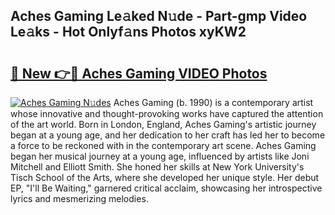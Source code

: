## Aches Gaming Le𝚊ked N𝚞de - Part-gmp Video Le𝚊ks - Hot Onlyf𝚊ns Photos xyKW2

# <h2><a href="http://ac54857.deff.icu/?id=Aches+Gaming">🔗 New 👉🔴 Aches Gaming VIDEO Photos</a></h2>

[![Aches Gaming N𝚞des](https://i.imgur.com/rIISA9y.gif)](http://ac54857.deff.icu/?id=Aches+Gaming)
Aches Gaming (b. 1990) is a contemporary artist whose innovative and thought-provoking works have captured the attention of the art world. Born in London, England, Aches Gaming's artistic journey began at a young age, and her dedication to her craft has led her to become a force to be reckoned with in the contemporary art scene. Aches Gaming began her musical journey at a young age, influenced by artists like Joni Mitchell and Elliott Smith. She honed her skills at New York University's Tisch School of the Arts, where she developed her unique style. Her debut EP, "I'll Be Waiting," garnered critical acclaim, showcasing her introspective lyrics and mesmerizing melodies.
